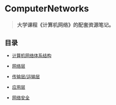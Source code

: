 # ComputerNetworks

>### 大学课程《计算机网络》的配套资源笔记。

## 目录

- <a href="md/计算机网络体系结构.md">计算机网络体系结构</a>

- <a href="md/网络层详解.md">网络层</a>

- <a href="md/传输层/运输层详解.md">传输层/运输层</a>

- <a href="md/应用层详解.md">应用层</a>

- <a href="md/网络安全.md">网络安全</a>


